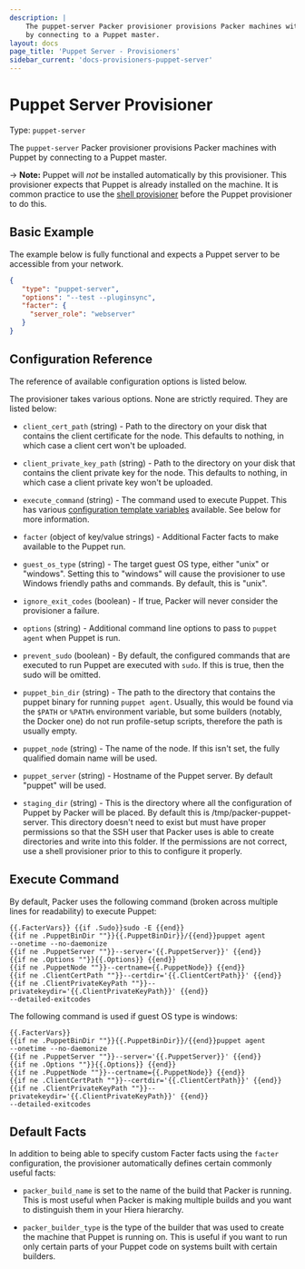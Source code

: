 ```yaml
---
description: |
    The puppet-server Packer provisioner provisions Packer machines with Puppet
    by connecting to a Puppet master.
layout: docs
page_title: 'Puppet Server - Provisioners'
sidebar_current: 'docs-provisioners-puppet-server'
---
```


# Puppet Server Provisioner

Type: `puppet-server`

The `puppet-server` Packer provisioner provisions Packer machines with Puppet by
connecting to a Puppet master.

-&gt; **Note:** Puppet will *not* be installed automatically by this
provisioner. This provisioner expects that Puppet is already installed on the
machine. It is common practice to use the [shell
provisioner](/docs/provisioners/shell.html) before the Puppet provisioner to do
this.

## Basic Example

The example below is fully functional and expects a Puppet server to be
accessible from your network.

``` json
{
   "type": "puppet-server",
   "options": "--test --pluginsync",
   "facter": {
     "server_role": "webserver"
   }
}
```

## Configuration Reference

The reference of available configuration options is listed below.

The provisioner takes various options. None are strictly required. They are
listed below:

-   `client_cert_path` (string) - Path to the directory on your disk that
    contains the client certificate for the node. This defaults to nothing,
    in which case a client cert won't be uploaded.

-   `client_private_key_path` (string) - Path to the directory on your disk that
    contains the client private key for the node. This defaults to nothing, in
    which case a client private key won't be uploaded.

-   `execute_command` (string) - The command used to execute Puppet. This has
    various [configuration template variables](/docs/templates/engine.html) available.
    See below for more information.

-   `facter` (object of key/value strings) - Additional Facter facts to make
    available to the Puppet run.

-   `guest_os_type` (string) - The target guest OS type, either "unix" or
    "windows". Setting this to "windows" will cause the provisioner to use
     Windows friendly paths and commands. By default, this is "unix".

-   `ignore_exit_codes` (boolean) - If true, Packer will never consider the
    provisioner a failure.

-   `options` (string) - Additional command line options to pass to
    `puppet agent` when Puppet is run.

-   `prevent_sudo` (boolean) - By default, the configured commands that are
    executed to run Puppet are executed with `sudo`. If this is true, then the
    sudo will be omitted.

-   `puppet_bin_dir` (string) - The path to the directory that contains the puppet
    binary for running `puppet agent`. Usually, this would be found via the `$PATH`
    or `%PATH%` environment variable, but some builders (notably, the Docker one) do
    not run profile-setup scripts, therefore the path is usually empty.

-   `puppet_node` (string) - The name of the node. If this isn't set, the fully
    qualified domain name will be used.

-   `puppet_server` (string) - Hostname of the Puppet server. By default
    "puppet" will be used.

-   `staging_dir` (string) - This is the directory where all the
    configuration of Puppet by Packer will be placed. By default this
    is /tmp/packer-puppet-server. This directory doesn't need to exist but
    must have proper permissions so that the SSH user that Packer uses is able
    to create directories and write into this folder. If the permissions are not
    correct, use a shell provisioner prior to this to configure it properly.

## Execute Command

By default, Packer uses the following command (broken across multiple lines for
readability) to execute Puppet:

```
{{.FacterVars}} {{if .Sudo}}sudo -E {{end}}
{{if ne .PuppetBinDir ""}}{{.PuppetBinDir}}/{{end}}puppet agent
--onetime --no-daemonize
{{if ne .PuppetServer ""}}--server='{{.PuppetServer}}' {{end}}
{{if ne .Options ""}}{{.Options}} {{end}}
{{if ne .PuppetNode ""}}--certname={{.PuppetNode}} {{end}}
{{if ne .ClientCertPath ""}}--certdir='{{.ClientCertPath}}' {{end}}
{{if ne .ClientPrivateKeyPath ""}}--privatekeydir='{{.ClientPrivateKeyPath}}' {{end}}
--detailed-exitcodes
```

The following command is used if guest OS type is windows:

```
{{.FacterVars}}
{{if ne .PuppetBinDir ""}}{{.PuppetBinDir}}/{{end}}puppet agent
--onetime --no-daemonize
{{if ne .PuppetServer ""}}--server='{{.PuppetServer}}' {{end}}
{{if ne .Options ""}}{{.Options}} {{end}}
{{if ne .PuppetNode ""}}--certname={{.PuppetNode}} {{end}}
{{if ne .ClientCertPath ""}}--certdir='{{.ClientCertPath}}' {{end}}
{{if ne .ClientPrivateKeyPath ""}}--privatekeydir='{{.ClientPrivateKeyPath}}' {{end}}
--detailed-exitcodes
```

## Default Facts

In addition to being able to specify custom Facter facts using the `facter`
configuration, the provisioner automatically defines certain commonly useful
facts:

-   `packer_build_name` is set to the name of the build that Packer is running.
    This is most useful when Packer is making multiple builds and you want to
    distinguish them in your Hiera hierarchy.

-   `packer_builder_type` is the type of the builder that was used to create the
    machine that Puppet is running on. This is useful if you want to run only
    certain parts of your Puppet code on systems built with certain builders.

